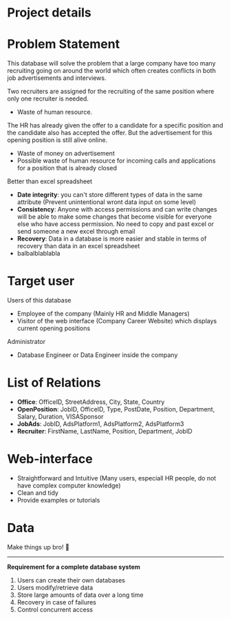 # Project details

# Problem Statement

This database will solve the problem that a large company have too many recruiting going on around the world which often creates conflicts in both job advertisements and interviews.

Two recruiters are assigned for the recruiting of the same position where only one recruiter is needed. 

- Waste of human resource.

The HR has already given the offer to a candidate for a specific position and the candidate also has accepted the offer. But the advertisement for this opening position is still alive online. 

- Waste of money on advertisement
- Possible waste of human resource for incoming calls and applications for a position that is already closed

Better than excel spreadsheet

- **Date integrity**: you can't store different types of data in the same attribute (Prevent unintentional wront data input on some level)
- **Consistency**: Anyone with access permissions and can write changes will be able to make some changes that become visible for everyone else who have access permission. No need to copy and past excel or send someone a new excel through email
- **Recovery**: Data in a database is more easier and stable in terms of recovery than data in an excel spreadsheet
- balbalblablabla

# Target user

Users of this database

- Employee of the company (Mainly HR and Middle Managers)
- Visitor of the web interface (Company Career Website) which displays current opening positions

Administrator

- Database Engineer or Data Engineer inside the company

# List of Relations

- **Office**: OfficeID, StreetAddress, City, State, Country
- **OpenPosition**: JobID, OfficeID, Type, PostDate, Position, Department, Salary, Duration, VISASponsor
- **JobAds**: JobID, AdsPlatform1, AdsPlatform2, AdsPlatform3
- **Recruiter**: FirstName, LastName, Position, Department, JobID

# Web-interface

- Straightforward and Intuitive (Many users, especiall HR people, do not have complex computer knowledge)
- Clean and tidy
- Provide examples or tutorials

# Data

Make things up bro! 🦄

---

**Requirement for a complete database system**

1. Users can create their own databases
2. Users modify/retrieve data
3. Store large amounts of data over a long time
4. Recovery in case of failures
5. Control concurrent access